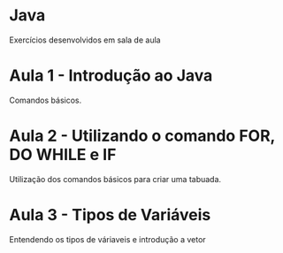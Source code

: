 # Java
Exercícios desenvolvidos em sala de aula

# Aula 1 - Introdução ao Java

Comandos básicos.

# Aula 2 - Utilizando o comando FOR, DO WHILE e IF

Utilização dos comandos básicos para criar uma tabuada.

# Aula 3 - Tipos de Variáveis

Entendendo os tipos de váriaveis e introdução a vetor